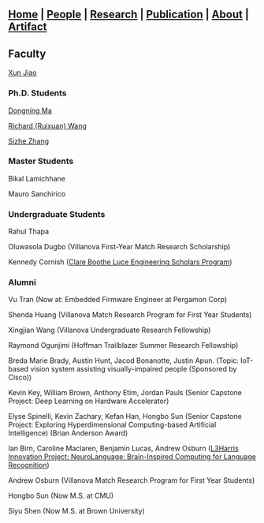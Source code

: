 ## [**Home**](./) | [People](./people) | [Research](./research) | [Publication](./publication) | [About](./about) | [Artifact](./artifact) 

## Faculty
[Xun Jiao](http://www.ece.villanova.edu/~xjiao/)

### Ph.D. Students
[Dongning Ma](./people/dma)

[Richard (Ruixuan) Wang](./people/rwang)

[Sizhe Zhang](./people/szhang)

### Master Students
Bikal Lamichhane

Mauro Sanchirico 

### Undergraduate Students

Rahul Thapa

Oluwasola Dugbo (Villanova First-Year Match Research Scholarship) 

Kennedy Cornish ([Clare Boothe Luce Engineering Scholars Program](https://www.hluce.org/news/articles/grant-support-research-mentorship-opportunities-female-engineering-students/)) 


### Alumni

Vu Tran (Now at: Embedded Firmware Engineer at Pergamon Corp)

Shenda Huang (Villanova Match Research Program for First Year Students)

Xingjian Wang (Villanova Undergraduate Research Fellowship)

Raymond Ogunjimi (Hoffman Trailblazer Summer Research Fellowship)

Breda Marie Brady, Austin Hunt, Jacod Bonanotte, Justin Apun. (Topic: IoT-based vision system assisting visually-impaired people (Sponsored by Cisco))

Kevin Key,  William Brown, Anthony Etim, Jordan Pauls (Senior Capstone Project: Deep Learning on Hardware Accelerator)

Elyse Spinelli, Kevin Zachary, Kefan Han, Hongbo Sun (Senior Capstone Project: Exploring Hyperdimensional Computing-based Artificial Intelligence) (Brian Anderson Award)

Ian Birn, Caroline Maclaren, Benjamin Lucas, Andrew Osburn ([L3Harris Innovation Project: NeuroLanguage: Brain-Inspired Computing for Language Recognition](https://www1.villanova.edu/villanova/engineering/newsevents/newsarchives/2020/studentsAlumni/INNOVATE-presentations.html))

Andrew Osburn (Villanova Match Research Program for First Year Students)

Hongbo Sun (Now M.S. at CMU)

Siyu Shen (Now M.S. at Brown University)
